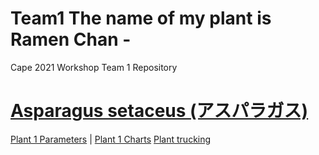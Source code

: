 # Team1 The name of my plant is Ramen Chan - 
Cape 2021 Workshop Team 1 Repository 

# [Asparagus setaceus (アスパラガス)](https://en.wikipedia.org/wiki/Asparagus_setaceus)

[Plant 1 Parameters](https://cape2021.github.io/plantajs/index.html)  |
[Plant 1 Charts](https://cape2021.github.io/plantajs/chart.html)
[Plant trucking](https://miro.com/welcomeonboard/Dg3v3fd3lHOCurskd9lTfTnop11QmRDDhhrUJbXdXa5LZtH5yMXQn1xQRSscJll8)




